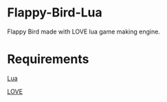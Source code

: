 # Flappy-Bird-Lua
Flappy Bird made with LOVE lua game making engine.
# Requirements
[Lua](lua.org)

[LOVE](love2d.org)
